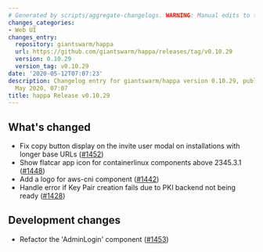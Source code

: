 ```yaml
---
# Generated by scripts/aggregate-changelogs. WARNING: Manual edits to this files will be overwritten.
changes_categories:
- Web UI
changes_entry:
  repository: giantswarm/happa
  url: https://github.com/giantswarm/happa/releases/tag/v0.10.29
  version: 0.10.29
  version_tag: v0.10.29
date: '2020-05-12T07:07:23'
description: Changelog entry for giantswarm/happa version 0.10.29, published on 12
  May 2020, 07:07
title: happa Release v0.10.29
---
```


## What's changed
- Fix copy button display on the invite user modal on installations with longer base URLs ([#1452](https://github.com/giantswarm/happa/pull/1452))
- Show flatcar app icon for containerlinux components above 2345.3.1 ([#1448](https://github.com/giantswarm/happa/pull/1448))
- Add a logo for aws-cni component ([#1442](https://github.com/giantswarm/happa/pull/1442))
- Handle error if Key Pair creation fails due to PKI backend not being ready ([#1428](https://github.com/giantswarm/happa/pull/1428))

## Development changes

- Refactor the 'AdminLogin' component ([#1453](https://github.com/giantswarm/happa/pull/1453))
